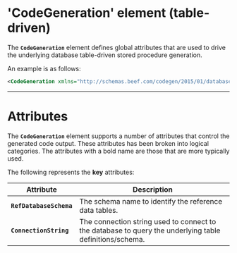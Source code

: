 ﻿# 'CodeGeneration' element (table-driven)

The **`CodeGeneration`** element defines global attributes that are used to drive the underlying database table-driven stored procedure generation. 

An example is as follows:
```xml
<CodeGeneration xmlns="http://schemas.beef.com/codegen/2015/01/database" RefDatabaseSchema="Ref" ConnectionString="Data Source=.;Initial Catalog=Beef.Demo;Integrated Security=True">
```

***

# Attributes

The **`CodeGeneration`** element supports a number of attributes that control the generated code output. These attributes has been broken into logical categories. The attributes with a bold name are those that are more typically used.

The following represents the **key** attributes:

Attribute | Description
-|-
**`RefDatabaseSchema`** | The schema name to identify the reference data tables.
**`ConnectionString`** | The connection string used to connect to the database to query the underlying table definitions/schema.